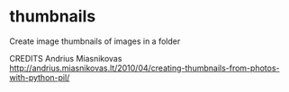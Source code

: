 # thumbnails
Create image thumbnails of images in a folder

CREDITS
    Andrius Miasnikovas 
    http://andrius.miasnikovas.lt/2010/04/creating-thumbnails-from-photos-with-python-pil/